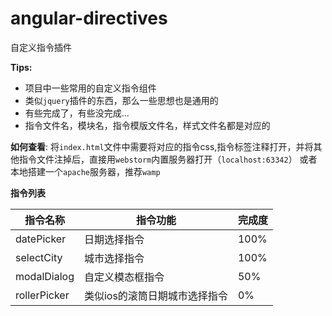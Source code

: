 # angular-directives
自定义指令插件

__Tips:__
*	项目中一些常用的自定义指令组件
*	类似`jquery`插件的东西，那么一些思想也是通用的
*	有些完成了，有些没完成...
*	指令文件名，模块名，指令模版文件名，样式文件名都是对应的

__如何查看__:
将`index.html`文件中需要将对应的指令css,指令标签注释打开，并将其他指令文件注掉后，直接用`webstorm`内置服务器打开（`localhost:63342`）
或者本地搭建一个`apache`服务器，推荐`wamp`

__指令列表__

|指令名称|指令功能|完成度|
|---|---|---|
|datePicker|日期选择指令|100%|
|selectCity|城市选择指令|100%|
|modalDialog|自定义模态框指令|50%|
|rollerPicker|类似ios的滚筒日期城市选择指令|0%|
